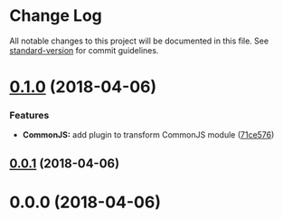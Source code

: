 # Change Log

All notable changes to this project will be documented in this file. See [standard-version](https://github.com/conventional-changelog/standard-version) for commit guidelines.

<a name="0.1.0"></a>
# [0.1.0](https://github.com/JayKan/babel-codemod/compare/v0.0.0...v0.1.0) (2018-04-06)


### Features

* **CommonJS:** add plugin to transform CommonJS module ([71ce576](https://github.com/JayKan/babel-codemod/commit/71ce576))



<a name="0.0.1"></a>
## [0.0.1](https://github.com/JayKan/babel-codemod/compare/v0.0.0...v0.0.1) (2018-04-06)



<a name="0.0.0"></a>
# 0.0.0 (2018-04-06)
